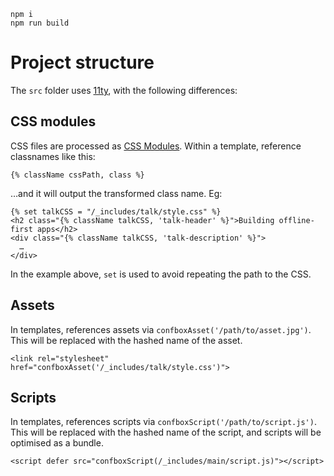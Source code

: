 ```
npm i
npm run build
```

# Project structure

The `src` folder uses [11ty](https://www.11ty.io), with the following differences:

## CSS modules

CSS files are processed as [CSS Modules](https://github.com/css-modules/css-modules). Within a template, reference classnames like this:

```njk
{% className cssPath, class %}
```

…and it will output the transformed class name. Eg:

```njk
{% set talkCSS = "/_includes/talk/style.css" %}
<h2 class="{% className talkCSS, 'talk-header' %}">Building offline-first apps</h2>
<div class="{% className talkCSS, 'talk-description' %}">
  …
</div>
```

In the example above, `set` is used to avoid repeating the path to the CSS.

## Assets

In templates, references assets via `confboxAsset('/path/to/asset.jpg')`. This will be replaced with the hashed name of the asset.

```njk
<link rel="stylesheet" href="confboxAsset('/_includes/talk/style.css')">
```

## Scripts

In templates, references scripts via `confboxScript('/path/to/script.js')`. This will be replaced with the hashed name of the script, and scripts will be optimised as a bundle.

```njk
<script defer src="confboxScript(/_includes/main/script.js)"></script>
```
